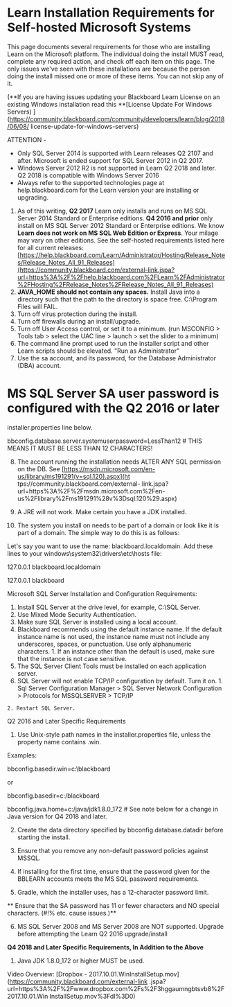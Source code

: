 # Learn Installation Requirements for Self-hosted Microsoft Systems
This page documents several requirements for those who are installing Learn on
the Microsoft platform. The individual doing the install MUST read, complete
any required action, and check off each item on this page. The only issues
we've seen with these installations are because the person doing the install
missed one or more of these items. You can not skip any of it.

(**If you are having issues updating your Blackboard Learn License on an
existing Windows installation read this **[License Update For Windows Servers)
](https://community.blackboard.com/community/developers/learn/blog/2018/06/08/
license-update-for-windows-servers)

ATTENTION -

  * Only SQL Server 2014 is supported with Learn releases Q2 2107 and after. Microsoft is ended support for SQL Server 2012 in Q2 2017.
  * Windows Server 2012 R2 is not supported in Learn Q2 2018 and later. Q2 2018 is compatible with Windows Server 2016
  * Always refer to the supported technologies page at help.blackboard.com for the Learn version your are installing or upgrading.

  1. As of this writing, **Q2 2017** Learn only installs and runs on MS SQL Server 2014 Standard or Enterprise editions. **Q4 2016 and prior** only install on MS SQL Server 2012 Standard or Enterprise editions. We know **Learn does not work on MS SQL Web Edition or Express**. Your milage may vary on other editions. See the self-hosted requirements listed here for all current releases: [https://help.blackboard.com/Learn/Administrator/Hosting/Release_Notes/Release_Notes_All_91_Releases](https://community.blackboard.com/external-link.jspa?url=https%3A%2F%2Fhelp.blackboard.com%2FLearn%2FAdministrator%2FHosting%2FRelease_Notes%2FRelease_Notes_All_91_Releases)
  2. **JAVA_HOME should not contain any spaces.** Install Java into a directory such that the path to the directory is space free. C:\Program Files will FAIL.
  3. Turn off virus protection during the install.
  4. Turn off firewalls during an install/upgrade.
  5. Turn off User Access control, or set it to a minimum. (run MSCONFIG > Tools tab > select the UAC line > launch > set the slider to a minimum) 
  6. The command line prompt used to run the installer script and other Learn scripts should be elevated. "Run as Administrator"
  7. Use the sa account, and its password, for the Database Administrator (DBA) account.

# MS SQL Server SA user password is configured with the Q2 2016 or later
installer.properties line below.

bbconfig.database.server.systemuserpassword=LessThan12 # THIS MEANS IT MUST BE
LESS THAN 12 CHARACTERS!

8. The account running the installation needs ALTER ANY SQL permission on the
DB. See [https://msdn.microsoft.com/en-us/library/ms191291(v=sql.120).aspx](ht
tps://community.blackboard.com/external-
link.jspa?url=https%3A%2F%2Fmsdn.microsoft.com%2Fen-
us%2Flibrary%2Fms191291%28v%3Dsql.120%29.aspx)

9. A JRE will not work. Make certain you have a JDK installed.

10. The system you install on needs to be part of a domain or look like it is
part of a domain. The simple way to do this is as follows:

Let's say you want to use the name: blackboard.localdomain. Add these lines to
your windows\system32\drivers\etc\hosts file:

127.0.0.1 blackboard.localdomain

127.0.0.1 blackboard

Microsoft SQL Server Installation and Configuration Requirements:

  1. Install SQL Server at the drive level, for example, C:\SQL Server.
  2. Use Mixed Mode Security Authentication.
  3. Make sure SQL Server is installed using a local account.
  4. Blackboard recommends using the default instance name. If the default instance name is not used, the instance name must not include any underscores, spaces, or punctuation. Use only alphanumeric characters.
    1. If an instance other than the default is used, make sure that the instance is not case sensitive.
  5. The SQL Server Client Tools must be installed on each application server.
  6. SQL Server will not enable TCP/IP configuration by default. Turn it on.
    1. Sql Server Configuration Manager > SQL Server Network Configuration > Protocols for MSSQLSERVER > TCP/IP  

    2. Restart SQL Server.

Q2 2016 and Later Specific Requirements

1. Use Unix-style path names in the installer.properties file, unless the
property name contains .win.

Examples:

bbconfig.basedir.win=c:\\blackboard

or

bbconfig.basedir=c:/blackboard

bbconfig.java.home=c:/java/jdk1.8.0_172 # See note below for a change in Java
version for Q4 2018 and later.

2. Create the data directory specified by bbconfig.database.datadir before
starting the install.

3. Ensure that you remove any non-default password policies against MSSQL.

4. If installing for the first time, ensure that the password given for the
BBLEARN accounts meets the MS SQL password requirements.

5. Gradle, which the installer uses, has a 12-character password limit.

** Ensure that the SA password has 11 or fewer characters and NO special characters. (#!% etc. cause issues.)**

6. MS SQL Server 2008 and MS Server 2008 are NOT supported. Upgrade before
attempting the Learn Q2 2016 upgrade/install

**Q4 2018 and Later Specific Requirements, In Addition to the Above**

  1. Java JDK 1.8.0_172 or higher MUST be used.

Video Overview: [Dropbox -
2017.10.01.WinInstallSetup.mov](https://community.blackboard.com/external-link
.jspa?url=https%3A%2F%2Fwww.dropbox.com%2Fs%2F3hggaumngbtsvb8%2F2017.10.01.Win
InstallSetup.mov%3Fdl%3D0)

